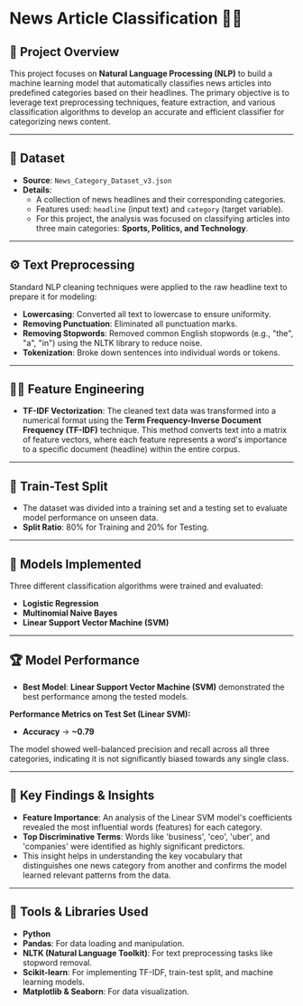 # News Article Classification 📰🤖

## 📌 Project Overview
This project focuses on **Natural Language Processing (NLP)** to build a machine learning model that automatically classifies news articles into predefined categories based on their headlines. The primary objective is to leverage text preprocessing techniques, feature extraction, and various classification algorithms to develop an accurate and efficient classifier for categorizing news content.

---

## 📂 Dataset
- **Source**: `News_Category_Dataset_v3.json`
- **Details**:
  - A collection of news headlines and their corresponding categories.
  - Features used: `headline` (input text) and `category` (target variable).
  - For this project, the analysis was focused on classifying articles into three main categories: **Sports, Politics, and Technology**.

---

## ⚙️ Text Preprocessing
Standard NLP cleaning techniques were applied to the raw headline text to prepare it for modeling:
- **Lowercasing**: Converted all text to lowercase to ensure uniformity.
- **Removing Punctuation**: Eliminated all punctuation marks.
- **Removing Stopwords**: Removed common English stopwords (e.g., "the", "a", "in") using the NLTK library to reduce noise.
- **Tokenization**: Broke down sentences into individual words or tokens.

---

## 🧑‍💻 Feature Engineering
- **TF-IDF Vectorization**: The cleaned text data was transformed into a numerical format using the **Term Frequency-Inverse Document Frequency (TF-IDF)** technique. This method converts text into a matrix of feature vectors, where each feature represents a word's importance to a specific document (headline) within the entire corpus.

---

## 🔀 Train-Test Split
- The dataset was divided into a training set and a testing set to evaluate model performance on unseen data.
- **Split Ratio**: 80% for Training and 20% for Testing.

---

## 🤖 Models Implemented
Three different classification algorithms were trained and evaluated:
- **Logistic Regression**
- **Multinomial Naive Bayes**
- **Linear Support Vector Machine (SVM)**

---

## 🏆 Model Performance
- **Best Model**: **Linear Support Vector Machine (SVM)** demonstrated the best performance among the tested models.

**Performance Metrics on Test Set (Linear SVM):**
- **Accuracy** → **~0.79**

The model showed well-balanced precision and recall across all three categories, indicating it is not significantly biased towards any single class.

---

## 🔑 Key Findings & Insights
- **Feature Importance**: An analysis of the Linear SVM model's coefficients revealed the most influential words (features) for each category.
- **Top Discriminative Terms**: Words like 'business', 'ceo', 'uber', and 'companies' were identified as highly significant predictors.
- This insight helps in understanding the key vocabulary that distinguishes one news category from another and confirms the model learned relevant patterns from the data.

---

## 🔧 Tools & Libraries Used
- **Python**
- **Pandas**: For data loading and manipulation.
- **NLTK (Natural Language Toolkit)**: For text preprocessing tasks like stopword removal.
- **Scikit-learn**: For implementing TF-IDF, train-test split, and machine learning models.
- **Matplotlib & Seaborn**: For data visualization.

